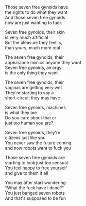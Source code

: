 <!-- en :: Seven free gynoids :: 2025-05-01 13:25:51 -->

Those seven free gynoids have  
the rights to do what they want  
And those seven free gynoids  
now are just wanting to fuck  

Seven free gynoids, their skin  
is very much artificial  
But the pleasure they feel is,  
than yours, much more real  

The seven free gynoids, their  
appearance mimics anyone they want  
Seven free gynoids, an orgy  
is the only thing they want  

The seven free gynoids, their  
vaginas are getting very wet  
They're starting to say a  
short-circuit they may have  

Seven free gynoids, machines  
is what they are  
Do you care about that or  
just too human you are?  

Seven free gynoids, they're  
citizens just like you  
You never saw the future coming  
and now robots want to fuck you  

Those seven free gynoids are  
starting to look just too sensual  
You feel happy to free yourself  
and give to them it all  

You may after start wondering  
"What the fuck have I done?"  
You just banged seven robots  
And that's supposed to be fun  
